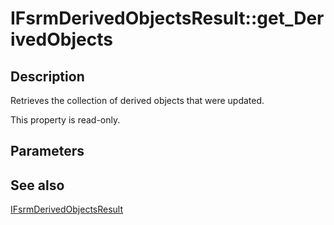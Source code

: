 # IFsrmDerivedObjectsResult::get_DerivedObjects

## Description

Retrieves the collection of derived objects that were updated.

This property is read-only.

## Parameters

## See also

[IFsrmDerivedObjectsResult](https://learn.microsoft.com/previous-versions/windows/desktop/api/fsrm/nn-fsrm-ifsrmderivedobjectsresult)